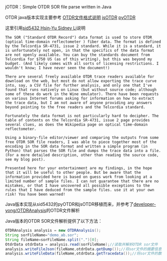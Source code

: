 jOTDR：Simple OTDR SOR file parse written in Java 

OTDR java版本实现主要参考
[OTDR文件格式说明](https://github-wiki-see.page/m/sid5432/pubOTDR/wiki/The-OTDR-%28Optical-Time-Domain-Reflectometer%29-Data-Format)
[jsOTDR](https://github.com/sid5432/jsOTDR)
[pyOTDR](https://github.com/sid5432/pyOTDR)

这里引用[sid5432 Hsin-Yu Sidney Li](https://github.com/sid5432/)说明
```text
The SOR ("Standard OTDR Record") data format is used to store OTDR (optical time-domain reflectometer ) fiber data. The format is defined by the Telcordia SR-4731, issue 2 standard. While it is a standard, it is unfortunately not open, in that the specifics of the data format are not openly available. You can buy the standards document from Telcordia for $750 US (as of this writing), but this was beyond my budget. (And likely comes with all sorts of licensing restrictions. I wouldn't know; I have never seen the document!)

There are several freely available OTDR trace readers available for download on the web, but most do not allow exporting the trace curve into, say, a CSV file for further analysis, and only one that I've found that runs natively on Linux (but without source code; although some of these do work in the Wine emulator). There have been requests on various Internet forums asking for information on how to extract the trace data, but I am not aware of anyone providing any answers beyond pointing to the free readers and the Telcordia standard.

Fortunately the data format is not particularly hard to decipher. The table of contents on the Telcordia SR-4731, issue 2 page provides several clues, as does the Wikipedia page on optical time-domain reflectometer.

Using a binary-file editor/viewer and comparing the outputs from some free OTDR SOR file readers, I was able to piece together most of the encoding in the SOR data format and written a simple program (in Python) that parses the SOR file and dumps the trace data into a file. (For a more detailed description, other than reading the source code, see my blog post).

Presented here for your entertainment are my findings, in the hope that it will be useful to other people. But be aware that the information provided here is based on guess work from looking at a limited number of sample files. I can not guarantee that there are no mistakes, or that I have uncovered all possible exceptions to the rules that I have deduced from the sample files. use it at your own risk! You have been warned!

```
Java版本实现从sid5432的pyOTDR和jsOTDR移植而来，并参考了[developer-yong/OTDRAnalysis](https://github.com/developer-yong/OTDRAnalysis)的OTDR文件解析

Java版本的OTDR SOR文件解析提供了以下方法：

```java
OTDRAnalysis analysis = new OTDRAnalysis();
String sorFileName="demo_ab.sor";
String fileName=sorFileName.split(".")[0];
OtdrData otdrData = analysis.read(sorFileName);//读取并解析OTDR sor文件
analysis.writeFileJson(fileName,otdrData.getDump());//将sor文件的摘要信息写入json文件
analysis.writeFileData(fileName,otdrData.getTracedata());//将sor文件的数据写入data文件,这里默认采用"\t"分割
```


